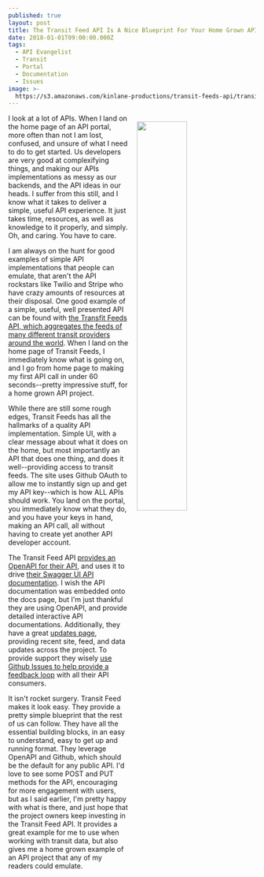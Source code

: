 ```yaml
---
published: true
layout: post
title: The Transit Feed API Is A Nice Blueprint For Your Home Grown API Project
date: 2018-01-01T09:00:00.000Z
tags:
  - API Evangelist
  - Transit
  - Portal
  - Documentation
  - Issues
image: >-
  https://s3.amazonaws.com/kinlane-productions/transit-feeds-api/transit-feeds-api-home-page.png
---
```

<p><img src="https://s3.amazonaws.com/kinlane-productions/transit-feeds-api/transit-feeds-api-home-page.png" align="right" width="45%" style="padding:15px;" /></p>I look at a lot of APIs. When I land on the home page of an API portal, more often than not I am lost, confused, and unsure of what I need to do to get started. Us developers are very good at complexifying things, and making our APIs implementations as messy as our backends, and the API ideas in our heads. I suffer from this still, and I know what it takes to deliver a simple, useful API experience. It just takes time, resources, as well as knowledge to it properly, and simply. Oh, and caring. You have to care.

I am always on the hunt for good examples of simple API implementations that people can emulate, that aren't the API rockstars like Twilio and Stripe who have crazy amounts of resources at their disposal. One good example of a simple, useful, well presented API can be found with [the Transfit Feeds API, which aggregates the feeds of many different transit providers around the world](http://transitfeeds.com/). When I land on the home page of Transit Feeds, I immediately know what is going on, and I go from home page to making my first API call in under 60 seconds--pretty impressive stuff, for a home grown API project.

While there are still some rough edges, Transit Feeds has all the hallmarks of a quality API implementation. Simple UI, with a clear message about what it does on the home, but most importantly an API that does one thing, and does it well--providing access to transit feeds. The site uses Github OAuth to allow me to instantly sign up and get my API key--which is how ALL APIs should work. You land on the portal, you immediately know what they do, and you have your keys in hand, making an API call, all without having to create yet another API developer account.

The Transit Feed API [provides an OpenAPI for their API](http://transitfeeds.com/api/transitfeeds-api.yaml), and uses it to drive [their Swagger UI API documentation](http://transitfeeds.com/api/swagger/). I wish the API documentation was embedded onto the docs page, but I'm just thankful they are using OpenAPI, and provide detailed interactive API documentations. Additionally, they have a great [updates page](http://transitfeeds.com/news), providing recent site, feed, and data updates across the project. To provide support they wisely [use Github Issues to help provide a feedback loop](https://transitfeeds.com/issues) with all their API consumers.

It isn't rocket surgery. Transit Feed makes it look easy. They provide a pretty simple blueprint that the rest of us can follow. They have all the essential building blocks, in an easy to understand, easy to get up and running format. They leverage OpenAPI and Github, which should be the default for any public API. I'd love to see some POST and PUT methods for the API, encouraging for more engagement with users, but as I said earlier, I'm pretty happy with what is there, and just hope that the project owners keep investing in the Transit Feed API. It provides a great example for me to use when working with transit data, but also gives me a home grown example of an API project that any of my readers could emulate.